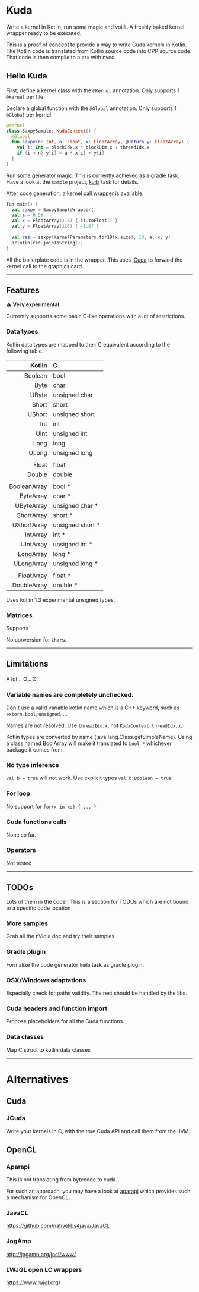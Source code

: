 # Kuda

Write a kernel in Kotlin, run some magic and voilà.
A freshly baked kernel wrapper ready to be executed.


This is a proof of concept to provide a way to write Cuda kernels in Kotlin.
The Kotlin code is translated from Kotlin source code into CPP source code.
That code is then compile to a `ptx` with nvcc. 


## Hello Kuda

First, define a kernel class with the `@Kernel` annotation.
Only supports 1 `@Kernel` per file.

Declare a global function with the `@Global` annotation.
Only supports 1 `@Global` per kernel.

```kotlin
@Kernel
class SaxpySample: KudaContext() {
  @Global
  fun saxpy(n: Int, a: Float, x: FloatArray, @Return y: FloatArray) {
    val i: Int = blockIdx.x * blockDim.x + threadIdx.x
    if (i < n) y[i] = a * x[i] + y[i]
  }
}
```

Run some generator magic.
This is currently achieved as a gradle task.
Have a look at the `sample` project, 
[`kuda`](https://github.com/ununhexium/kuda/blob/wip/sample/build.gradle.kts) 
task for details.

After code generation, a kernel call wrapper is available.

```kotlin
fun main() {
  val saxpy = SaxpySampleWrapper()
  val a = 0.5f
  val x = FloatArray(116) { it.toFloat() }
  val y = FloatArray(116) { -1.0f }
  
  val res = saxpy(KernelParameters.for1D(x.size), 10, a, x, y)
  println(res.joinToString())
}
```

All the boilerplate code is in the wrapper.
This uses [jCuda](http://www.jcuda.de/)
to forward the kernel call to the graphics card.

-------------------------------

## Features

**⚠ Very experimental.**

Currently supports some basic C-like operations with a lot of restrictions.

### Data types

Kotlin data types are mapped to their C equivalent according to the following table.
 
 
| Kotlin       | C               |
|-------------:|:----------------|
| Boolean      | bool            |
| Byte         | char            |
| UByte        | unsigned char   |
| Short        | short           |
| UShort       | unsigned short  |
| Int          | int             |
| UInt         | unsigned int    |
| Long         | long            |
| ULong        | unsigned long   |
|              |                 |
| Float        | float           |
| Double       | double          |
|              |                 |
| BooleanArray | bool *          |
| ByteArray    | char *          |
| UByteArray   | unsigned char * |
| ShortArray   | short *         |
| UShortArray  | unsigned short *|
| IntArray     | int *           |
| UIntArray    | unsigned int *  |
| LongArray    | long *          |
| ULongArray   | unsigned long * |
|              |                 |
| FloatArray   | float *         |
| DoubleArray  | double *        |

Uses kotlin 1.3 experimental unsigned types.

### Matrices

Supports


No conversion for `Char`s.

-------------------------------

## Limitations

A lot... ʘ︵ʘ


### Variable names are completely unchecked.

Don't use a valid variable kotlin name which is a C++ keyword,
such as `extern`, `bool`, `unsigned`, ...

Names are not resolved. Use `threadIdx.x`, not `KudaContext.threadIdx.x`.

Kotlin types are converted by name (java.lang.Class.getSimpleName).
Using a class named BoolArray will make it translated to 
`bool *` whichever package it comes from.

### No type inference

`val b = true` will not work. Use explicit types `val b:Boolean = true`

### For loop

No support for `for(x in xs) { ... }`

### Cuda functions calls

None so far.

### Operators

Not tested


-------------------------------

## TODOs

Lots of them in the code ! This is a section for TODOs which are not bound to a specific code location

### More samples

Grab all the nVidia doc and try their samples

### Gradle plugin

Formalize the code generator `kuda` task as gradle plugin.

### OSX/Windows adaptations

Especially check for paths validity. The rest should be handled by the libs.

### Cuda headers and function import

Propose placeholders for all the Cuda functions.

### Data classes

Map C struct to kotlin data classes

-------------------------------

# Alternatives


## Cuda

### JCuda

Write your kernels in C, with the true Cuda API and call them from the JVM.


## OpenCL

### Aparapi

This is not translating from bytecode to cuda.

For such an approach, you may have a look at 
[aparapi](https://github.com/aparapi/aparapi) 
which provides such a mechanism for OpenCL.

### JavaCL

https://github.com/nativelibs4java/JavaCL

### JogAmp

http://jogamp.org/jocl/www/

### LWJGL open LC wrappers

https://www.lwjgl.org/
